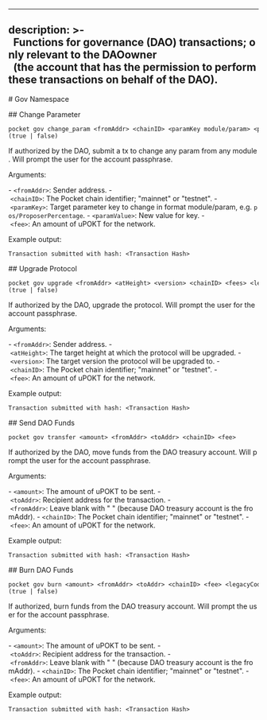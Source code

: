 --- 
 description: >- 
   Functions for governance (DAO) transactions; only relevant to the DAOowner 
   (the account that has the permission to perform these transactions on behalf of the DAO). 
 --- 
  
 # Gov Namespace 
  
 ## Change Parameter 
  
 ```text 
 pocket gov change_param <fromAddr> <chainID> <paramKey module/param> <paramValue (jsonObj)> <fee> <legacyCodec=(true | false) 
 ``` 
  
 If authorized by the DAO, submit a tx to change any param from any module. Will prompt the user for the account 
 passphrase. 
  
 Arguments: 
  
 - `<fromAddr>`: Sender address. 
 - `<chainID>`: The Pocket chain identifier; "mainnet" or "testnet". 
 - `<paramKey>`: Target parameter key to change in format module/param, e.g. `pos/ProposerPercentage`. 
 - `<paramValue>`: New value for key. 
 - `<fee>`: An amount of uPOKT for the network. 
  
 Example output: 
  
 ```text 
 Transaction submitted with hash: <Transaction Hash> 
 ``` 
  
 ## Upgrade Protocol 
  
 ```text 
 pocket gov upgrade <fromAddr> <atHeight> <version> <chainID> <fees> <legacyCodec=(true | false) 
 ``` 
  
 If authorized by the DAO, upgrade the protocol. Will prompt the user for the account passphrase. 
  
 Arguments: 
  
 - `<fromAddr>`: Sender address. 
 - `<atHeight>`: The target height at which the protocol will be upgraded. 
 - `<version>`: The target version the protocol will be upgraded to. 
 - `<chainID>`: The Pocket chain identifier; "mainnet" or "testnet". 
 - `<fee>`: An amount of uPOKT for the network. 
  
 Example output: 
  
 ```text 
 Transaction submitted with hash: <Transaction Hash> 
 ``` 
  
 ## Send DAO Funds 
  
 ```text 
 pocket gov transfer <amount> <fromAddr> <toAddr> <chainID> <fee> 
 ``` 
  
 If authorized by the DAO, move funds from the DAO treasury account. Will prompt the user for the account passphrase. 
  
 Arguments: 
  
 - `<amount>`: The amount of uPOKT to be sent. 
 - `<toAddr>`: Recipient address for the transaction. 
 - `<fromAddr>`: Leave blank with " " \(because DAO treasury account is the fromAddr\). 
 - `<chainID>`: The Pocket chain identifier; "mainnet" or "testnet". 
 - `<fee>`: An amount of uPOKT for the network. 
  
 Example output: 
  
 ```text 
 Transaction submitted with hash: <Transaction Hash> 
 ``` 
  
 ## Burn DAO Funds 
  
 ```text 
 pocket gov burn <amount> <fromAddr> <toAddr> <chainID> <fee> <legacyCodec=(true | false) 
 ``` 
  
 If authorized, burn funds from the DAO treasury account. Will prompt the user for the account passphrase. 
  
 Arguments: 
  
 - `<amount>`: The amount of uPOKT to be sent. 
 - `<toAddr>`: Recipient address for the transaction. 
 - `<fromAddr>`: Leave blank with " " \(because DAO treasury account is the fromAddr\). 
 - `<chainID>`: The Pocket chain identifier; "mainnet" or "testnet". 
 - `<fee>`: An amount of uPOKT for the network. 
  
 Example output: 
  
 ```text 
 Transaction submitted with hash: <Transaction Hash> 
 ```
